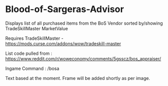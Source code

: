# Blood-of-Sargeras-Advisor

Displays list of all purchased items from the BoS Vendor sorted by/showing TradeSkillMaster MarketValue

 

Requires TradeSkillMaster - https://mods.curse.com/addons/wow/tradeskill-master

 

List code pulled from : https://www.reddit.com/r/woweconomy/comments/5gsscz/bos_appraiser/

 

Ingame Command : /bosa 

 

Text based at the moment. Frame will be added shortly as per image. 